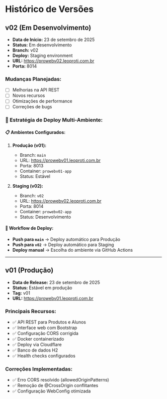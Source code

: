 # Histórico de Versões

## v02 (Em Desenvolvimento)
- **Data de Início:** 23 de setembro de 2025
- **Status:** Em desenvolvimento
- **Branch:** v02
- **Deploy:** Staging environment
- **URL:** https://prowebv02.leoproti.com.br
- **Porta:** 8014

### Mudanças Planejadas:
- [ ] Melhorias na API REST
- [ ] Novos recursos
- [ ] Otimizações de performance
- [ ] Correções de bugs

### 🚀 Estratégia de Deploy Multi-Ambiente:

#### 📋 Ambientes Configurados:
1. **Produção (v01):**
   - Branch: `main`
   - URL: https://prowebv01.leoproti.com.br
   - Porta: 8013
   - Container: `prowebv01-app`
   - Status: Estável

2. **Staging (v02):**
   - Branch: `v02`
   - URL: https://prowebv02.leoproti.com.br
   - Porta: 8014
   - Container: `prowebv02-app`
   - Status: Desenvolvimento

#### 🔄 Workflow de Deploy:
- **Push para `main`** → Deploy automático para Produção
- **Push para `v02`** → Deploy automático para Staging
- **Deploy manual** → Escolha do ambiente via GitHub Actions

---

## v01 (Produção)
- **Data de Release:** 23 de setembro de 2025
- **Status:** Estável em produção
- **Tag:** v01
- **URL:** https://prowebv01.leoproti.com.br

### Principais Recursos:
- ✅ API REST para Produtos e Alunos
- ✅ Interface web com Bootstrap
- ✅ Configuração CORS corrigida
- ✅ Docker containerizado
- ✅ Deploy via Cloudflare
- ✅ Banco de dados H2
- ✅ Health checks configurados

### Correções Implementadas:
- ✅ Erro CORS resolvido (allowedOriginPatterns)
- ✅ Remoção de @CrossOrigin conflitantes
- ✅ Configuração WebConfig otimizada